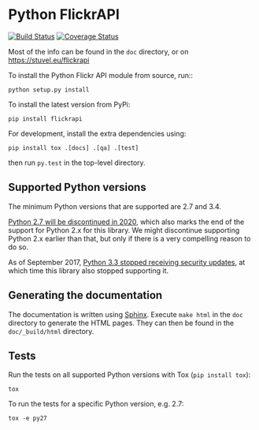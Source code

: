 Python FlickrAPI
================

[![Build
Status](https://travis-ci.org/sybrenstuvel/flickrapi.svg?branch=master)](https://travis-ci.org/sybrenstuvel/flickrapi)
[![Coverage
Status](https://coveralls.io/repos/github/sybrenstuvel/flickrapi/badge.svg?branch=master)](https://coveralls.io/github/sybrenstuvel/flickrapi?branch=master)

Most of the info can be found in the `doc` directory, or on
https://stuvel.eu/flickrapi

To install the Python Flickr API module from source, run::

    python setup.py install

To install the latest version from PyPi:

    pip install flickrapi

For development, install the extra dependencies using:

    pip install tox .[docs] .[qa] .[test]

then run `py.test` in the top-level directory.

Supported Python versions
-------------------------

The minimum Python versions that are supported are 2.7 and 3.4.

[Python 2.7 will be discontinued in 2020](http://www.i-programmer.info/news/216-python/7179-python-27-to-be-maintained-until-2020.html),
which also marks the end of the support for Python 2.x for this
library. We might discontinue supporting Python 2.x earlier than that,
but only if there is a very compelling reason to do so.

As of September 2017, [Python 3.3 stopped receiving security
updates](https://www.python.org/dev/peps/pep-0398/#lifespan),
at which time this library also stopped supporting it.

Generating the documentation
----------------------------

The documentation is written using [Sphinx](http://www.sphinx-doc.org).
Execute `make html` in the `doc` directory to generate the HTML pages.
They can then be found in the `doc/_build/html` directory.

Tests
-----

Run the tests on all supported Python versions with Tox
(`pip install tox`):

    tox

To run the tests for a specific Python version, e.g. 2.7:

    tox -e py27

